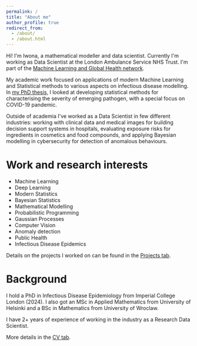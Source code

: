 ```yaml
---
permalink: /
title: "About me"
author_profile: true
redirect_from: 
  - /about/
  - /about.html
---
```



Hi! I'm Iwona, a mathematical modeller and data scientist. Currently I'm working as Data Scientist at the London Ambulance Service NHS Trust. I'm part of the [Machine Learning and Global Health network](https://mlgh.net/).

My academic work focused on applications of modern Machine Learning and Statistical methods to various aspects on infectious disease modelling. In [my PhD thesis,](https://github.com/ihawryluk/phd_thesis/blob/main/hawryluk_phd_thesis.pdf) I looked at developing statistical methods for characterising the severity of emerging pathogen, with a special focus on COVID-19 pandemic.

Outside of academia I've worked as a Data Scientist in few different industries: working with clinical data and medical images for building decision support systems in hospitals, evaluating exposure risks for ingredients in cosmetics and food compounds, and applying Bayesian modelling in cybersecurity for detection of anomalous behaviours.


Work and research interests
======
- Machine Learning
- Deep Learning
- Modern Statistics
- Bayesian Statistics
- Mathematical Modelling
- Probabilistic Programming
- Gaussian Processes
- Computer Vision
- Anomaly detection
- Public Health
- Infectious Disease Epidemics


Details on the projects I worked on can be found in the [Projects tab](https://ihawryluk.github.io/projects/).



Background
======
I hold a PhD in Infectious Disease Epidemiology from Imperial College London (2024). I also got an MSc in Applied Mathematics from University of Helsinki and a BSc in Mathematics from University of Wroclaw.

I have 2+ years of experience of working in the industry as a Research Data Scientist.

More details in the [CV tab](https://ihawryluk.github.io/cv/).
